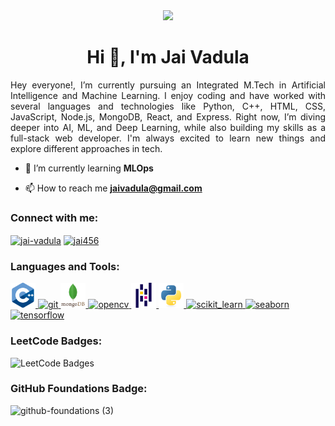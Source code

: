 <div align="center">
  <img height="150" src="https://media.giphy.com/media/M9gbBd9nbDrOTu1Mqx/giphy.gif"  />
</div>


<h1 align="center">Hi 👋, I'm Jai Vadula</h1>
<p align="justify">Hey everyone!, I’m currently pursuing an Integrated M.Tech in Artificial Intelligence and Machine Learning. I enjoy coding and have worked with several languages and technologies like Python, C++, HTML, CSS, JavaScript, Node.js, MongoDB, React, and Express. Right now, I’m diving deeper into AI, ML, and Deep Learning, while also building my skills as a full-stack web developer. I'm always excited to learn new things and explore different approaches in tech.</p>

- 🌱 I’m currently learning **MLOps**

- 📫 How to reach me **jaivadula@gmail.com**

<h3 align="left">Connect with me:</h3>
<p align="left">
<a href="https://linkedin.com/in/jai-vadula" target="blank"><img align="center" src="https://raw.githubusercontent.com/rahuldkjain/github-profile-readme-generator/master/src/images/icons/Social/linked-in-alt.svg" alt="jai-vadula" height="30" width="40" /></a>
<a href="https://www.leetcode.com/jai456" target="blank"><img align="center" src="https://raw.githubusercontent.com/rahuldkjain/github-profile-readme-generator/master/src/images/icons/Social/leet-code.svg" alt="jai456" height="30" width="40" /></a>
</p>

<h3 align="left">Languages and Tools:</h3>
<p align="left"> <a href="https://www.w3schools.com/cpp/" target="_blank" rel="noreferrer"> <img src="https://raw.githubusercontent.com/devicons/devicon/master/icons/cplusplus/cplusplus-original.svg" alt="cplusplus" width="40" height="40"/> </a> <a href="https://git-scm.com/" target="_blank" rel="noreferrer"> <img src="https://www.vectorlogo.zone/logos/git-scm/git-scm-icon.svg" alt="git" width="40" height="40"/> </a> <a href="https://www.mongodb.com/" target="_blank" rel="noreferrer"> <img src="https://raw.githubusercontent.com/devicons/devicon/master/icons/mongodb/mongodb-original-wordmark.svg" alt="mongodb" width="40" height="40"/> </a> <a href="https://opencv.org/" target="_blank" rel="noreferrer"> <img src="https://www.vectorlogo.zone/logos/opencv/opencv-icon.svg" alt="opencv" width="40" height="40"/> </a> <a href="https://pandas.pydata.org/" target="_blank" rel="noreferrer"> <img src="https://raw.githubusercontent.com/devicons/devicon/2ae2a900d2f041da66e950e4d48052658d850630/icons/pandas/pandas-original.svg" alt="pandas" width="40" height="40"/> </a> <a href="https://www.python.org" target="_blank" rel="noreferrer"> <img src="https://raw.githubusercontent.com/devicons/devicon/master/icons/python/python-original.svg" alt="python" width="40" height="40"/> </a> <a href="https://scikit-learn.org/" target="_blank" rel="noreferrer"> <img src="https://upload.wikimedia.org/wikipedia/commons/0/05/Scikit_learn_logo_small.svg" alt="scikit_learn" width="40" height="40"/> </a> <a href="https://seaborn.pydata.org/" target="_blank" rel="noreferrer"> <img src="https://seaborn.pydata.org/_images/logo-mark-lightbg.svg" alt="seaborn" width="40" height="40"/> </a> <a href="https://www.tensorflow.org" target="_blank" rel="noreferrer"> <img src="https://www.vectorlogo.zone/logos/tensorflow/tensorflow-icon.svg" alt="tensorflow" width="40" height="40"/> </a> </p>



<h3 align="left">LeetCode Badges:</h3>
<img src="https://leetcode-badge-showcase.vercel.app/api?username=Jai456&theme=github-dark" alt="LeetCode Badges" />


<h3 align="left">GitHub Foundations Badge:</h3>

![github-foundations (3)](https://github.com/user-attachments/assets/657eedb4-8fdc-4b0d-aafe-2d705253de30)



